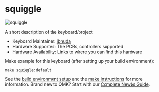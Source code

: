 # squiggle

![squiggle](https://i.imgur.com/5UhvDsj.jpg)

A short description of the keyboard/project

* Keyboard Maintainer: [ibnuda](https://github.com/ibnuda)
* Hardware Supported: The PCBs, controllers supported
* Hardware Availability: Links to where you can find this hardware

Make example for this keyboard (after setting up your build environment):

    make squiggle:default

See the [build environment setup](https://docs.qmk.fm/#/getting_started_build_tools) and the [make instructions](https://docs.qmk.fm/#/getting_started_make_guide) for more information. Brand new to QMK? Start with our [Complete Newbs Guide](https://docs.qmk.fm/#/newbs).
